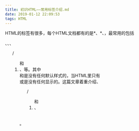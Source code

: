 ```yaml
---
title: 初识HTML——常用标签介绍.md
date: 2019-01-12 22:09:53
tags: HTML
---
```


  HTML的标签有很多，每个HTML文档都有的是\*<html>、\*<head>、<body>，最常用的包括<div>、<span>、<a>、<ul>/<ol>和<li>、<table>等。其中<div>和<span>是没有任何默认样式的，当HTML里只有<div></div>或<span></span>是没有任何显示的。这篇文章着重介绍<a>、<ul>/<ol>和<li>、<table>。

